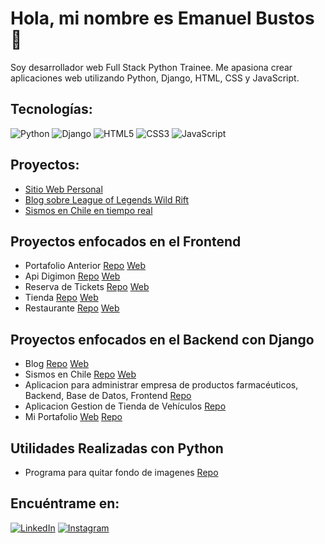 # Hola, mi nombre es Emanuel Bustos 👋

Soy desarrollador web Full Stack Python Trainee. Me apasiona crear aplicaciones web utilizando Python, Django, HTML, CSS y JavaScript.

## Tecnologías:

![Python](https://img.shields.io/badge/Python-yellow?style=for-the-badge&logo=python&logoColor=white&labelColor=101010)
![Django](https://img.shields.io/badge/Django-092E20?style=for-the-badge&logo=django&logoColor=white&labelColor=101010)
![HTML5](https://img.shields.io/badge/HTML5-E34F26?style=for-the-badge&logo=html5&logoColor=white&labelColor=101010)
![CSS3](https://img.shields.io/badge/CSS3-1572B6?style=for-the-badge&logo=css3&logoColor=white&labelColor=101010)
![JavaScript](https://img.shields.io/badge/JavaScript-323330?style=for-the-badge&logo=javascript&logoColor=F7DF1E&labelColor=101010)

## Proyectos:

- [Sitio Web Personal](https://emanuelbustos.com)
- [Blog sobre League of Legends Wild Rift](https://lol101.vip/)
- [Sismos en Chile en tiempo real](https://sismoschile.com/)

## Proyectos enfocados en el Frontend 
- Portafolio Anterior [Repo](https://github.com/emanuelB1/portafolio/tree/master) [Web](https://emanuelb1.github.io/portafolio/)
- Api Digimon [Repo](https://github.com/emanuelB1/api-digimon/tree/master) [Web](https://emanuelb1.github.io/api-digimon/)
- Reserva de Tickets  [Repo](https://github.com/emanuelB1/festiva/tree/master) [Web](https://emanuelb1.github.io/festiva/)
- Tienda  [Repo](https://github.com/emanuelB1/tienda/tree/master) [Web](https://emanuelb1.github.io/tienda/)
- Restaurante  [Repo](https://github.com/emanuelB1/emanuel_bustos_pub_restaurant/tree/master) [Web](https://emanuelb1.github.io/emanuel_bustos_pub_restaurant/)
  
## Proyectos enfocados en el Backend con Django
- Blog [Repo](https://github.com/emanuelB1/django_project_blog) [Web](https://lol101.vip/)
- Sismos en Chile  [Repo](https://github.com/emanuelB1/sismos/tree/main) [Web](https://sismoschile.com/)
- Aplicacion para administrar empresa de productos farmacéuticos, Backend, Base de Datos, Frontend [Repo](https://github.com/emanuelB1/Emanuel-Bustos-Final-Drilling/tree/master)
- Aplicacion Gestion de Tienda de Vehículos [Repo](https://github.com/emanuelB1/final_drilling_django/tree/master)
- Mi Portafolio [Web](https://emanuelbustos.com) [Repo](https://github.com/emanuelB1/portafolio_dinamico)

## Utilidades Realizadas con Python
- Programa para quitar fondo de imagenes [Repo](https://github.com/emanuelB1/quita_fondo_v1.0.0)

## Encuéntrame en:

[![LinkedIn](https://img.shields.io/badge/LinkedIn-emanuelbustos-0077B5?style=for-the-badge&logo=linkedin&logoColor=white&labelColor=101010)](https://www.linkedin.com/in/emanuel-bustos-orellana-a21a37286/)
[![Instagram](https://img.shields.io/badge/Instagram-@emanuelbustos-E4405F?style=for-the-badge&logo=instagram&logoColor=white&labelColor=101010)](https://www.instagram.com/emanuelb54/)

